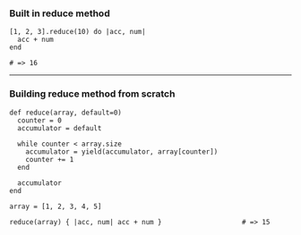 ### Built in reduce method

```
[1, 2, 3].reduce(10) do |acc, num|
  acc + num
end

# => 16
```

***

### Building reduce method from scratch

```
def reduce(array, default=0)
  counter = 0
  accumulator = default

  while counter < array.size
    accumulator = yield(accumulator, array[counter])
    counter += 1
  end

  accumulator
end

array = [1, 2, 3, 4, 5]

reduce(array) { |acc, num| acc + num }                    # => 15
```
